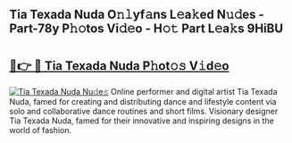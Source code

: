 ## Tia Texada Nuda O𝚗𝚕yf𝚊ns L𝚎a𝚔ed N𝚞𝚍es - Part-78y P𝚑𝚘tos Vi𝚍𝚎o - H𝚘𝚝 Part L𝚎a𝚔s 9HiBU

# <h2><a href="http://kf8g07.oniu.top/?m=Tia+Texada+Nuda">🔗👉 🔴 Tia Texada Nuda P𝚑ot𝚘𝚜 V𝚒d𝚎o</a></h2>

[![Tia Texada Nuda Nu𝚍e𝚜](https://i.imgur.com/0qMVB7G.gif)](http://kf8g07.oniu.top/?m=Tia+Texada+Nuda)
Online performer and digital artist Tia Texada Nuda, famed for creating and distributing dance and lifestyle content via solo and collaborative dance routines and short films. Visionary designer Tia Texada Nuda, famed for their innovative and inspiring designs in the world of fashion.  
